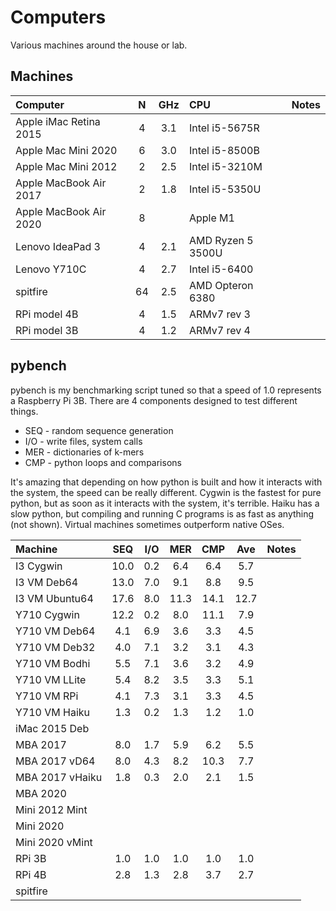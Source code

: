 Computers
=========

Various machines around the house or lab.

## Machines ##

| Computer               | N | GHz | CPU               | Notes
|:-----------------------|:-:|:---:|:------------------|:----------------------
| Apple iMac Retina 2015 | 4 | 3.1 | Intel i5-5675R    | 
| Apple Mac Mini 2020    | 6 | 3.0 | Intel i5-8500B    | 
| Apple Mac Mini 2012    | 2 | 2.5 | Intel i5-3210M    |
| Apple MacBook Air 2017 | 2 | 1.8 | Intel i5-5350U    |
| Apple MacBook Air 2020 | 8 |     | Apple M1          |
| Lenovo IdeaPad 3       | 4 | 2.1 | AMD Ryzen 5 3500U |
| Lenovo Y710C           | 4 | 2.7 | Intel i5-6400     |
| spitfire               | 64| 2.5 | AMD Opteron 6380  |
| RPi model 4B           | 4 | 1.5 | ARMv7 rev 3       |
| RPi model 3B           | 4 | 1.2 | ARMv7 rev 4       |



## pybench ##

pybench is my benchmarking script tuned so that a speed of 1.0 represents
a Raspberry Pi 3B. There are 4 components designed to test different things.

+ SEQ - random sequence generation
+ I/O - write files, system calls
+ MER - dictionaries of k-mers
+ CMP - python loops and comparisons

It's amazing that depending on how python is built and how it interacts with the
system, the speed can be really different. Cygwin is the fastest for pure
python, but as soon as it interacts with the system, it's terrible. Haiku has a
slow python, but compiling and running C programs is as fast as anything (not
shown). Virtual machines sometimes outperform native OSes.

| Machine         | SEQ | I/O | MER | CMP | Ave | Notes
|:----------------|:---:|:---:|:---:|:---:|:---:|:------------
| I3 Cygwin       |10.0 | 0.2 | 6.4 | 6.4 | 5.7 |
| I3 VM Deb64     |13.0 | 7.0 | 9.1 | 8.8 | 9.5 |
| I3 VM Ubuntu64  |17.6 | 8.0 |11.3 |14.1 |12.7 |
| Y710 Cygwin     |12.2 | 0.2 | 8.0 |11.1 | 7.9 | 
| Y710 VM Deb64   | 4.1 | 6.9 | 3.6 | 3.3 | 4.5 |
| Y710 VM Deb32   | 4.0 | 7.1 | 3.2 | 3.1 | 4.3 |
| Y710 VM Bodhi   | 5.5 | 7.1 | 3.6 | 3.2 | 4.9 |
| Y710 VM LLite   | 5.4 | 8.2 | 3.5 | 3.3 | 5.1 |
| Y710 VM RPi     | 4.1 | 7.3 | 3.1 | 3.3 | 4.5 |
| Y710 VM Haiku   | 1.3 | 0.2 | 1.3 | 1.2 | 1.0 | 
| iMac 2015 Deb   |
| MBA 2017        | 8.0 | 1.7 | 5.9 | 6.2 | 5.5 | 
| MBA 2017 vD64   | 8.0 | 4.3 | 8.2 |10.3 | 7.7 | 
| MBA 2017 vHaiku | 1.8 | 0.3 | 2.0 | 2.1 | 1.5 | 
| MBA 2020        |
| Mini 2012 Mint  |
| Mini 2020       |
| Mini 2020 vMint |
| RPi 3B          | 1.0 | 1.0 | 1.0 | 1.0 | 1.0 |
| RPi 4B          | 2.8 | 1.3 | 2.8 | 3.7 | 2.7 |
| spitfire        |

